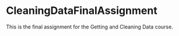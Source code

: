 # CleaningDataFinalAssignment
This is the final assignment for the Getting and Cleaning Data course.

